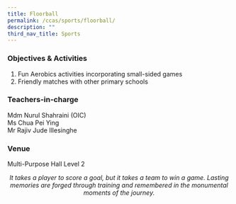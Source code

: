 ```yaml
---
title: Floorball
permalink: /ccas/sports/floorball/
description: ""
third_nav_title: Sports
---
```

### Objectives &amp; Activities

1.  Fun Aerobics activities incorporating small-sided games
2.  Friendly matches with other primary schools

### Teachers-in-charge

Mdm Nurul Shahraini (OIC) <br>
Ms Chua Pei Ying <br>
Mr Rajiv Jude Illesinghe

### Venue

Multi-Purpose Hall Level 2

<center><i>It takes a player to score a goal, but it takes a team to win a game. Lasting memories are forged through training and remembered in the monumental moments of the journey.</i></center>